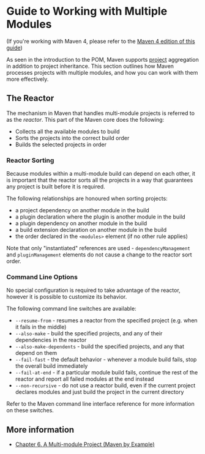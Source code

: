 <!--
Licensed to the Apache Software Foundation (ASF) under one
or more contributor license agreements.  See the NOTICE file
distributed with this work for additional information
regarding copyright ownership.  The ASF licenses this file
to you under the Apache License, Version 2.0 (the
"License"); you may not use this file except in compliance
with the License.  You may obtain a copy of the License at

http://www.apache.org/licenses/LICENSE-2.0

Unless required by applicable law or agreed to in writing,
software distributed under the License is distributed on an
"AS IS" BASIS, WITHOUT WARRANTIES OR CONDITIONS OF ANY
KIND, either express or implied.  See the License for the
specific language governing permissions and limitations
under the License.
-->

# Guide to Working with Multiple Modules

(If you're working with Maven 4, please refer to the [Maven 4 edition of this guide](./guide-multiple-modules-4.html))

As seen in the introduction to the POM, Maven supports [project](/glossary.html#Project) aggregation in addition to project inheritance. This section outlines how Maven processes projects with multiple modules, and how you can work with them more effectively.

## The Reactor

The mechanism in Maven that handles multi-module projects is referred to as the _reactor_. This part of the Maven core does the following:

- Collects all the available modules to build
- Sorts the projects into the correct build order
- Builds the selected projects in order

### Reactor Sorting

Because modules within a multi-module build can depend on each other, it is important that the reactor sorts all the projects in a way that guarantees any project is built before it is required.

The following relationships are honoured when sorting projects:

- a project dependency on another module in the build
- a plugin declaration where the plugin is another module in the build
- a plugin dependency on another module in the build
- a build extension declaration on another module in the build
- the order declared in the `<modules>` element (if no other rule applies)

Note that only "instantiated" references are used - `dependencyManagement` and `pluginManagement` elements do not cause a change to the reactor sort order.

### Command Line Options

No special configuration is required to take advantage of the reactor, however it is possible to customize its behavior.

The following command line switches are available:

- `--resume-from` - resumes a reactor from the specified project (e.g. when it fails in the middle)
- `--also-make` - build the specified projects, and any of their dependencies in the reactor
- `--also-make-dependents` - build the specified projects, and any that depend on them
- `--fail-fast` - the default behavior - whenever a module build fails, stop the overall build immediately
- `--fail-at-end` - if a particular module build fails, continue the rest of the reactor and report all failed modules at the end instead
- `--non-recursive` - do not use a reactor build, even if the current project declares modules and just build the project in the current directory

Refer to the Maven command line interface reference for more information on these switches.

## More information

- [Chapter 6. A Multi-module Project (Maven by Example)](http://books.sonatype.com/mvnex-book/reference/multimodule.html)

